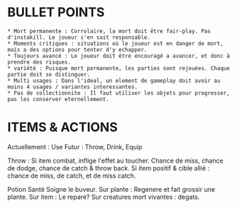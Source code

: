 # BULLET POINTS
    * Mort permanente : Corrolaire, la mort doit être fair-play. Pas d'instakill. Le joueur s'en sait responsable.
    * Moments critiques : situations où le joueur est en danger de mort, mais a des options pour tenter d'y echapper.
    * Toujours avancé : Le joueur doit être encouragé a avancer, et donc à prendre des risques.
    * variété : Puisque mort permanente, les parties sont rejouées. Chaque partie doit se distinguer.
    * Multi usages : Dans l'ideal, un element de gameplay doit avoir au moins 4 usages / variantes interessantes.
    * Pas de collectionnite : Il faut utiliser les objets pour progresser, pas les conserver eternellement.


# ITEMS & ACTIONS

Actuellement : Use
Futur : Throw, Drink, Equip

Throw :
    Si item combat, inflige l'effet au toucher. Chance de miss, chance de dodge, chance de catch & throw back.
    Si item positif & cible allié : chance de miss, de catch, et de miss catch.


Potion Santé
    Soigne le buveur.
    Sur plante : Regenere et fait grossir une plante.
    Sur item : Le repare?
    Sur creatures mort vivantes : degats.

